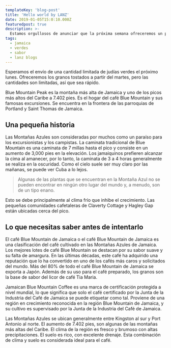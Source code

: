 ```yaml
---
templateKey: 'blog-post'
title: 'Hello world by LANZ'
date: 2019-01-05T15:0:10.000Z
featuredpost: true
description: >-
  Estamos orgullosos de anunciar que la próxima semana ofreceremos un pequeño lote de granos de café Jamaica Blue Mountain en nuestra tienda.
tags:
  - jamaica
  - verdes
  - sabor
  - lanz blogs
---
```


Esperamos el envío de una cantidad limitada de judías verdes el próximo lunes. Ofreceremos los granos tostados a partir del martes, pero las cantidades son limitadas, así que sea rápido.

Blue Mountain Peak es la montaña más alta de Jamaica y uno de los picos más altos del Caribe a 7.402 pies. Es el hogar del café Blue Mountain y sus famosas excursiones. Se encuentra en la frontera de las parroquias de Portland y Saint Thomas de Jamaica.

## Una pequeña historia

Las Montañas Azules son consideradas por muchos como un paraíso para los excursionistas y los campistas. La caminata tradicional de Blue Mountain es una caminata de 7 millas hasta el pico y consiste en un aumento de 3,000 pies en la elevación. Los jamaiquinos prefieren alcanzar la cima al amanecer, por lo tanto, la caminata de 3 a 4 horas generalmente se realiza en la oscuridad. Como el cielo suele ser muy claro por las mañanas, se puede ver Cuba a lo lejos.

>Algunas de las plantas que se encuentran en la Montaña Azul no se pueden encontrar en ningún otro lugar del mundo y, a menudo, son de un tipo enano.

Esto se debe principalmente al clima frío que inhibe el crecimiento. Las pequeñas comunidades cafetaleras de Claverty Cottage y Hagley Gap están ubicadas cerca del pico.

## Lo que necesitas saber antes de intentarlo

El café Blue Mountain de Jamaica o el café Blue Mountain de Jamaica es una clasificación del café cultivado en las Montañas Azules de Jamaica. Los mejores lotes de café Blue Mountain se destacan por su sabor suave y su falta de amargura. En las últimas décadas, este café ha adquirido una reputación que lo ha convertido en uno de los cafés más caros y solicitados del mundo. Más del 80% de todo el café Blue Mountain de Jamaica se exporta a Japón. Además de su uso para el café preparado, los granos son la base de sabor del licor de café Tia Maria.

Jamaican Blue Mountain Coffee es una marca de certificación protegida a nivel mundial, lo que significa que solo el café certificado por la Junta de la Industria del Café de Jamaica se puede etiquetar como tal. Proviene de una región en crecimiento reconocida en la región Blue Mountain de Jamaica, y su cultivo es supervisado por la Junta de la Industria del Café de Jamaica.

Las Montañas Azules se ubican generalmente entre Kingston al sur y Port Antonio al norte. El aumento de 7.402 pies, son algunas de las montañas más altas del Caribe. El clima de la región es fresco y brumoso con altas precipitaciones. El suelo es rico, con excelente drenaje. Esta combinación de clima y suelo es considerada ideal para el café.
